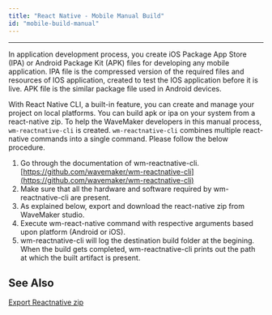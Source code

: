 ```yaml
---
title: "React Native - Mobile Manual Build"
id: "mobile-build-manual"
---
```

---

In application development process, you create iOS Package App Store (IPA) or Android Package Kit (APK) files for developing any mobile application. IPA file is the compressed version of the required files and resources of IOS application, created to test the IOS application before it is live. APK file is the similar package file used in Android devices.

With React Native CLI, a built-in feature, you can create and manage your project on local platforms. You can build apk or ipa on your system from a react-native zip. To help the WaveMaker developers in this manual process, ```wm-reactnative-cli``` is created. ```wm-reactnative-cli``` combines multiple react-native commands into a single command. Please follow the below procedure.

1. Go through the documentation of wm-reactnative-cli. [https://github.com/wavemaker/wm-reactnative-cli](https://github.com/wavemaker/wm-reactnative-cli)
2. Make sure that all the hardware and software required by wm-reactnative-cli are present.
3. As explained below, export and download the react-native zip from WaveMaker studio.
4. Execute wm-react-native command with respective arguments based upon platform (Android or iOS).
5. wm-reactnative-cli will log the destination build folder at the begining. When the build gets completed, wm-reactnative-cli prints out the path at which the built artifact is present.


## See Also

[Export Reactnative zip](/learn/hybrid-mobile/export-react-native-zip)





